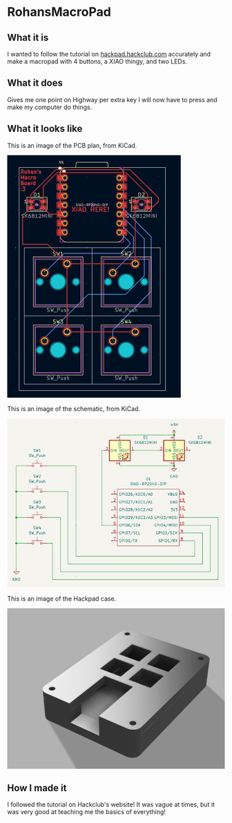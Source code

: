# RohansMacroPad

## What it is
I wanted to follow the tutorial on [hackpad.hackclub.com](hackpad.hackclub.com) accurately and make a macropad with 4 buttons, a XIAO thingy, and two LEDs.

## What it does
Gives me one point on Highway per extra key I will now have to press and make my computer do things.

## What it looks like
This is an image of the PCB plan, from KiCad.

![PCB](readme_images/pcb.png)

This is an image of the schematic, from KiCad.

![Schematic](readme_images/schematic.png)

This is an image of the Hackpad case.

![Hackpad Case](readme_images/hackpad_render.png)

## How I made it
I followed the tutorial on Hackclub's website! It was vague at times, but it was very good at teaching me the basics of everything!
